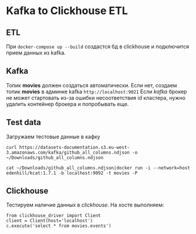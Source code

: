 # Kafka to Clickhouse ETL

## ETL
При `docker-compose up --build` создастся бд в clickhouse и подключится прием данных из kafka.

## Kafka
Топик **movies** должен создаться автоматически. Если нет, создаем топик **movies** в админке kafka `http://localhost:9021`
Если *kafka* брокер не может стартовать из-за ошибки несоответствия id кластера, нужно удалить контейнер брокера и попробывать еще.

## Test data
Загружаем тестовые данные в кафку 
```
curl https://datasets-documentation.s3.eu-west-3.amazonaws.com/kafka/github_all_columns.ndjson -o ~/Downloads/github_all_columns.ndjson

cat ~/Downloads/github_all_columns.ndjson|docker run -i --network=host edenhill/kcat:1.7.1 -b localhost:9092 -t movies -P
```

## Clickhouse
Тестируем наличие данных в *clickhouse*. На хосте выполняем:
```
from clickhouse_driver import Client
client = Client(host='localhost') 
c.execute('select * from movies.events')
```
